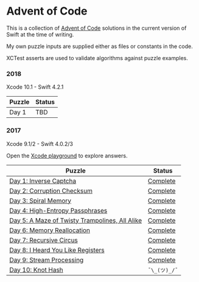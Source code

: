 # Advent of Code

This is a collection of [Advent of Code](http://adventofcode.com/) solutions in
the current version of Swift at the time of writing. 

My own puzzle inputs are supplied either as files or constants in the code.

XCTest asserts are used to validate algorithms against puzzle examples.


### 2018  

Xcode 10.1 - Swift 4.2.1

Puzzle | Status
------ | ------
Day 1 | TBD


### 2017  

Xcode 9.1/2 - Swift 4.0.2/3

Open the [Xcode playground](2017/aoc.playground) to explore answers.

Puzzle | Status
------ | ------
[Day 1: Inverse Captcha](https://adventofcode.com/2017/day/1) | [Complete](2017/aoc.playground/Pages/01.xcplaygroundpage/Contents.swift)
[Day 2: Corruption Checksum](https://adventofcode.com/2017/day/2) | [Complete](2017/aoc.playground/Pages/02.xcplaygroundpage/Contents.swift)
[Day 3: Spiral Memory](https://adventofcode.com/2017/day/3) | [Complete](2017/aoc.playground/Pages/03.xcplaygroundpage/Contents.swift)
[Day 4: High-Entropy Passphrases](https://adventofcode.com/2017/day/4) | [Complete](2017/aoc.playground/Pages/04.xcplaygroundpage/Contents.swift)
[Day 5: A Maze of Twisty Trampolines, All Alike](https://adventofcode.com/2017/day/5) | [Complete](2017/aoc.playground/Pages/05.xcplaygroundpage/Contents.swift)
[Day 6: Memory Reallocation](https://adventofcode.com/2017/day/6) | [Complete](2017/aoc.playground/Pages/06.xcplaygroundpage/Contents.swift)
[Day 7: Recursive Circus](https://adventofcode.com/2017/day/7) | [Complete](2017/aoc.playground/Pages/07.xcplaygroundpage/Contents.swift)
[Day 8: I Heard You Like Registers](https://adventofcode.com/2017/day/8) | [Complete](2017/aoc.playground/Pages/08.xcplaygroundpage/Contents.swift)
[Day 9: Stream Processing](https://adventofcode.com/2017/day/9) | [Complete](2017/aoc.playground/Pages/09.xcplaygroundpage/Contents.swift)
[Day 10: Knot Hash](https://adventofcode.com/2017/day/10) | `¯\_(ツ)_/¯`
  
